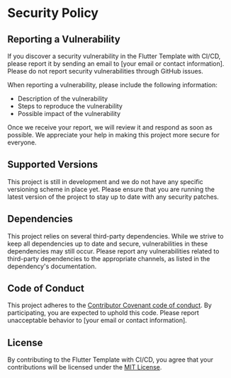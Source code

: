 # Security Policy

## Reporting a Vulnerability

If you discover a security vulnerability in the Flutter Template with CI/CD, please report it by sending an email to [your email or contact information]. Please do not report security vulnerabilities through GitHub issues.

When reporting a vulnerability, please include the following information:

- Description of the vulnerability
- Steps to reproduce the vulnerability
- Possible impact of the vulnerability

Once we receive your report, we will review it and respond as soon as possible. We appreciate your help in making this project more secure for everyone.

## Supported Versions

This project is still in development and we do not have any specific versioning scheme in place yet. Please ensure that you are running the latest version of the project to stay up to date with any security patches.

## Dependencies

This project relies on several third-party dependencies. While we strive to keep all dependencies up to date and secure, vulnerabilities in these dependencies may still occur. Please report any vulnerabilities related to third-party dependencies to the appropriate channels, as listed in the dependency's documentation.

## Code of Conduct

This project adheres to the [Contributor Covenant code of conduct](https://github.com/AbdouAbarchiAboubacar/flutter_ci-cd/blob/master/.github/CODE_OF_CONDUCT.md). By participating, you are expected to uphold this code. Please report unacceptable behavior to [your email or contact information].

## License

By contributing to the Flutter Template with CI/CD, you agree that your contributions will be licensed under the [MIT License](https://github.com/AbdouAbarchiAboubacar/flutter_ci-cd/blob/master/LICENCE).
